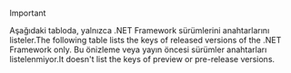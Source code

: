 
> [!IMPORTANT]
> <span data-ttu-id="c1dc8-101">Aşağıdaki tabloda, yalnızca .NET Framework sürümlerini anahtarlarını listeler.</span><span class="sxs-lookup"><span data-stu-id="c1dc8-101">The following table lists the keys of released versions of the .NET Framework only.</span></span> <span data-ttu-id="c1dc8-102">Bu önizleme veya yayın öncesi sürümler anahtarları listelenmiyor.</span><span class="sxs-lookup"><span data-stu-id="c1dc8-102">It doesn't list the keys of preview or pre-release versions.</span></span>
